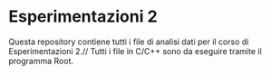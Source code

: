 # Esperimentazioni 2
Questa repository contiene tutti i file di analisi dati per il corso di Esperimentazioni 2.//
Tutti i file in C/C++ sono da eseguire tramite il programma Root.

